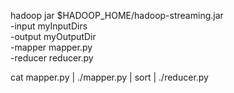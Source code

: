 hadoop  jar $HADOOP_HOME/hadoop-streaming.jar \
    -input myInputDirs \
    -output myOutputDir \
    -mapper mapper.py \
    -reducer reducer.py

cat mapper.py | ./mapper.py | sort | ./reducer.py 

